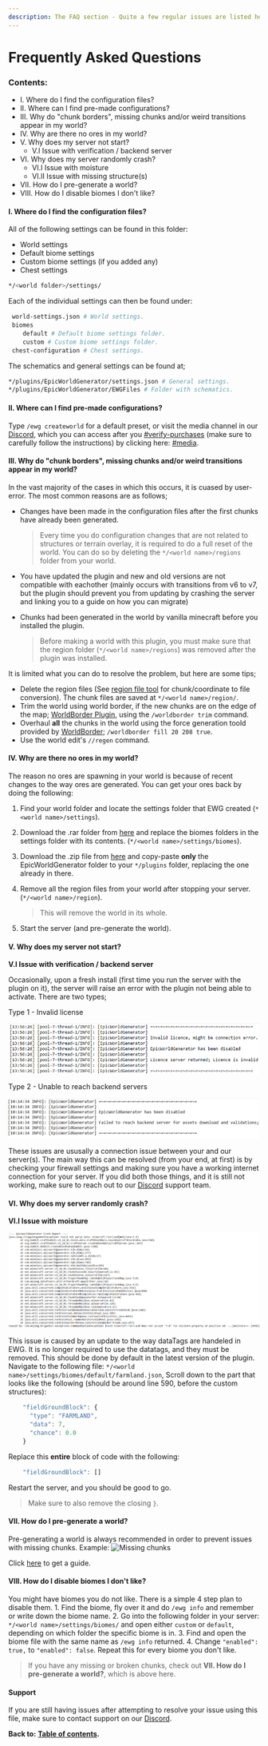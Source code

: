 ```yaml
---
description: The FAQ section - Quite a few regular issues are listed here
---
```


# Frequently Asked Questions

### Contents:

* I. Where do I find the configuration files?
* II. Where can I find pre-made configurations?
* III. Why do "chunk borders", missing chunks and/or weird transitions appear in my world?
* IV. Why are there no ores in my world?
* V. Why does my server not start?
  * V.I Issue with verification / backend server
* VI. Why does my server randomly crash?
  * VI.I Issue with moisture
  * VI.II Issue with missing structure\(s\)
* VII. How do I pre-generate a world?
* VIII. How do I disable biomes I don't like?

#### I. Where do I find the configuration files?

All of the following settings can be found in this folder:

* World settings
* Default biome settings
* Custom biome settings \(if you added any\)
* Chest settings

```bash
*/<world folder>/settings/
```

Each of the individual settings can then be found under:

```bash
 world-settings.json # World settings.
 biomes
    default # Default biome settings folder.
    custom # Custom biome settings folder.
 chest-configuration # Chest settings.
```

The schematics and general settings can be found at;

```bash
*/plugins/EpicWorldGenerator/settings.json # General settings.
*/plugins/EpicWorldGenerator/EWGFiles # Folder with schematics.
```

#### II. Where can I find pre-made configurations?

Type `/ewg createworld` for a default preset, or visit the media channel in our [Discord](https://discord.gg/Jq3ecb3), which you can access after you [\#verify-purchases](https://discordapp.com/channels/576841187256827905/588109256377499667/588110048543375391) \(make sure to carefully follow the instructions\) by clicking here: [\#media](https://discordapp.com/channels/576841187256827905/576844840847802398).

#### III. Why do "chunk borders", missing chunks and/or weird transitions appear in my world?

In the vast majority of the cases in which this occurs, it is cuased by user-error. The most common reasons are as follows;

* Changes have been made in the configuration files after the first chunks have already been generated.

  > Every time you do configuration changes that are not related to structures or terrain overlay, it is required to do a full reset of the world. You can do so by deleting the `*/<world name>/regions` folder from your world.

* You have updated the plugin and new and old versions are not compatible with eachother \(mainly occurs with transitions from v6 to v7, but the plugin should prevent you from updating by crashing the server and linking you to a guide on how you can migrate\)
* Chunks had been generated in the world by vanilla minecraft before you installed the plugin.

  > Before making a world with this plugin, you must make sure that the region folder \(`*/<world name>/regions`\) was removed after the plugin was installed.

It is limited what you can do to resolve the problem, but here are some tips;

* Delete the region files \(See [region file tool](https://dinnerbone.com/minecraft/tools/coordinates/) for chunk/coordinate to file conversion\). The chunk files are saved at `*/<world name>/region/`.
* Trim the world using world border, if the new chunks are on the edge of the map; [WorldBorder Plugin](https://www.spigotmc.org/resources/worldborder.60905/), using the `/worldborder trim` command.
* Overhaul **all** the chunks in the world using the force generation toold provided by [WorldBorder](https://www.spigotmc.org/resources/worldborder.60905/); `/worldborder fill 20 208 true`.
* Use the world edit's `//regen` command.

#### IV. Why are there no ores in my world?

The reason no ores are spawning in your world is because of recent changes to the way ores are generated. You can get your ores back by doing the following:

1. Find your world folder and locate the settings folder that EWG created \(`*<world name>/settings`\).
2. Download the .rar folder from [here](https://discord.com/channels/576841187256827905/576844840847802398/711257243953266755) and replace the biomes folders in the settings folder with its contents. \(`*/<world name>/settings/biomes`\).
3. Download the .zip file from [here](https://1drv.ms/u/s!AmrRJ70wu8OUgZFrT8lExKbsl8NSmw?e=CgumZH) and copy-paste **only** the EpicWorldGenerator folder to your `*/plugins` folder, replacing the one already in there.
4. Remove all the region files from your world after stopping your server. \(`*/<world name>/region`\).

   > This will remove the world in its whole.

5. Start the server \(and pre-generate the world\).

#### V. Why does my server not start?

**V.I Issue with verification / backend server**

Occasionally, upon a fresh install \(first time you run the server with the plugin on it\), the server will raise an error with the plugin not being able to activate. There are two types;   
  
Type 1 - Invalid license

![](.gitbook/assets/afbeelding%20%283%29.png)

Type 2 - Unable to reach backend servers

![](.gitbook/assets/afbeelding.png)

These issues are ususally a connection issue between your and our server\(s\). The main way this can be resolved \(from your end, at first\) is by checking your firewall settings and making sure you have a working internet connection for your server. If you did both those things, and it is still not working, make sure to reach out to our [Discord](https://discord.gg/Jq3ecb3) support team.

#### VI. Why does my server randomly crash?

**VI.I Issue with moisture**

![](.gitbook/assets/afbeelding%20%284%29.png)

This issue is caused by an update to the way dataTags are handeled in EWG. It is no longer required to use the datatags, and they must be removed. This should be done by default in the latest version of the plugin. Navigate to the following file: `*/<world name>/settings/biomes/default/farmland.json`, Scroll down to the part that looks like the following \(should be around line 590, before the custom structures\):

```javascript
    "fieldGroundBlock": {
      "type": "FARMLAND",
      "data": 7,
      "chance": 0.0
    }
```

Replace this **entire** block of code with the following:

```javascript
    "fieldGroundBlock": []
```

Restart the server, and you should be good to go.

> Make sure to also remove the closing `}`.

#### VII. How do I pre-generate a world?

Pre-generating a world is always recommended in order to prevent issues with missing chunks. Example: ![Missing chunks](https://i.imgur.com/PGN28u3.png)

Click [here](https://docs.dynamic-bytes.com/beginner/pre-generation) to get a guide.

#### VIII. How do I disable biomes I don't like?

You might have biomes you do not like. There is a simple 4 step plan to disable them. 1. Find the biome, fly over it and do `/ewg info` and remember or write down the biome name. 2. Go into the following folder in your server: `*/<world name>/settings/biomes/` and open either `custom` or `default`, depending on which folder the specific biome is in. 3. Find and open the biome file with the same name as `/ewg info` returned. 4. Change `"enabled": true,` to `"enabled": false`. Repeat this for every biome you don't like.

> If you have any missing or broken chunks, check out **VII. How do I pre-generate a world?**, which is above here.

#### Support

If you are still having issues after attempting to resolve your issue using this file, make sure to contact support on our [Discord](https://discord.gg/Jq3ecb3).

**Back to:** [**Table of contents**](https://docs.dynamic-bytes.com/table-of-contents)**.**

